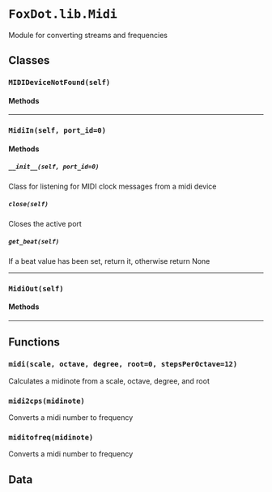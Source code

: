# `FoxDot.lib.Midi`

Module for converting streams and frequencies 

## Classes

### `MIDIDeviceNotFound(self)`



#### Methods

---

### `MidiIn(self, port_id=0)`



#### Methods

##### `__init__(self, port_id=0)`

Class for listening for MIDI clock messages
from a midi device 

##### `close(self)`

Closes the active port 

##### `get_beat(self)`

If a beat value has been set, return it, otherwise return None 

---

### `MidiOut(self)`



#### Methods

---

## Functions

### `midi(scale, octave, degree, root=0, stepsPerOctave=12)`

Calculates a midinote from a scale, octave, degree, and root 

### `midi2cps(midinote)`

Converts a midi number to frequency 

### `miditofreq(midinote)`

Converts a midi number to frequency 

## Data

